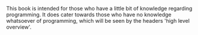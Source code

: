 



This book is intended for those who have a little bit of knowledge regarding programming. It does cater towards those who have no knowledge whatsoever of programming, which will be seen by the headers 'high level overview'. 


